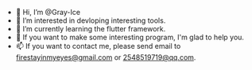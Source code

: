 - 👋 Hi, I’m @Gray-Ice
- 👀 I’m interested in devloping interesting tools.
- 🌱 I’m currently learning the flutter framework.
- 💞️ If you want to make some interesting program, I'm glad to help you.
- 📫 If you want to contact me, please send email to firestayinmyeyes@gmail.com or 2548519719@qq.com.

<!---
Gray-Ice/Gray-Ice is a ✨ special ✨ repository because its `README.md` (this file) appears on your GitHub profile.
You can click the Preview link to take a look at your changes.
--->
